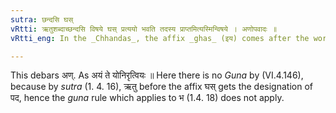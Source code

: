 ```yaml
---
sutra: छन्दसि घस्
vRtti: ऋतुशब्दाच्छन्दसि विषये घस् प्रत्ययो भवति तदस्य प्राप्तमित्यस्मिन्विषये । अणोपवादः ॥
vRtti_eng: In the _Chhandas_, the affix _ghas_ (इय) comes after the word ऋतु in the same sense of 'season has come for it'.

---
```

This debars अण्. As अयं ते योनिरृत्वियः ॥ Here there is no _Guna_ by (VI.4.146), because by _sutra_ (1. 4. 16), ऋतु before the affix घस् gets the designation of पद, hence the _guna_ rule which applies to भ (1.4. 18) does not apply.